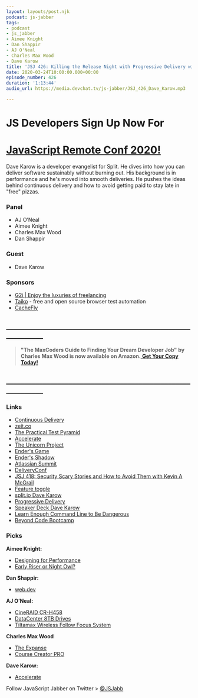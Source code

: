 ```yaml
---
layout: layouts/post.njk
podcast: js-jabber
tags:
- podcast
- js_jabber
- Aimee Knight
- Dan Shappir
- AJ O'Neal
- Charles Max Wood
- Dave Karow
title: 'JSJ 426: Killing the Release Night with Progressive Delivery with Dave Karow'
date: 2020-03-24T10:00:00.000+00:00
episode_number: 426
duration: '1:13:44'
audio_url: https://media.devchat.tv/js-jabber/JSJ_426_Dave_Karow.mp3

---
```

# JS Developers Sign Up Now For 

# [JavaScript Remote Conf 2020!](https://devchat.tv/conferences/javascript-remote-2020/ "JavaScript Remote Conf 2020")

Dave Karow is a developer evangelist for Split. He dives into how you can deliver software sustainably without burning out. His background is in performance and he's moved into smooth deliveries. He pushes the ideas behind continuous delivery and how to avoid getting paid to stay late in "free" pizzas.

### **Panel**

* AJ O’Neal
* Aimee Knight
* Charles Max Wood
* Dan Shappir

### **Guest**

* Dave Karow

### **Sponsors**

* [G2i | Enjoy the luxuries of freelancing](https://www.g2i.co/?utm_source=Javascript_Jabber&utm_medium=Podcast&utm_campaign=DevChat)
* [Taiko](https://taiko.dev/) - free and open source browser test automation
* [CacheFly](https://www.cachefly.com/)

## **____________________________________________________________**

> **"The MaxCoders Guide to Finding Your Dream Developer Job" by Charles Max Wood is now available on Amazon.**[ **Get Your Copy Today!**](https://www.amazon.com/gp/product/B081MBL5C9/ref=as_li_ss_tl?ie=UTF8&linkCode=sl1&tag=devchattv-20&linkId=9d61363241636e2546ef46abba198746&language=en_US)

## **____________________________________________________________**

### **Links**

* [Continuous Delivery](https://amzn.to/2wNHiFZ)
* [zeit.co](https://zeit.co/)
* [The Practical Test Pyramid](https://martinfowler.com/articles/practical-test-pyramid.html)
* [Accelerate](https://amzn.to/32rgXcm)
* [The Unicorn Project](https://amzn.to/38Z4gId)
* [Ender's Game](https://amzn.to/2v71WAB)
* [Ender's Shadow](https://amzn.to/3a6MAdQ)
* [Atlassian Summit](https://www.atlassian.com/company/events/summit-us/watch-sessions/2014/archives/software-teams/quality-at-speed)
* [DeliveryConf](https://www.deliveryconf.com/)
* [JSJ 418: Security Scary Stories and How to Avoid Them with Kevin A McGrail](https://devchat.tv/js-jabber/jsj-418-security-scary-stories-and-how-to-avoid-them-with-kevin-a-mcgrail/)
* [Feature toggle](https://en.wikipedia.org/wiki/Feature_toggle)
* [split.io Dave Karow](https://www.split.io/blog/author/davekarow/)
* [Progressive Delivery](https://www.split.io/blog/progressive-delivery-safe-at-any-speed-playlist-blogs/)
* [Speaker Deck Dave Karow](https://speakerdeck.com/davekarow)
* [Learn Enough Command Line to Be Dangerous](https://www.learnenough.com/command-line-tutorial/basics)
* [Beyond Code Bootcamp](https://www.beyondcodebootcamp.com/course)

### **Picks**

**Aimee Knight:**

* [Designing for Performance](http://designingforperformance.com/)
* [Early Riser or Night Owl?](https://directorsblog.nih.gov/2020/02/25/early-riser-or-night-owl-new-study-may-help-to-explain-the-difference/)

**Dan Shappir:**

* [web.dev](https://web.dev/fast/)

**AJ O’Neal:**

* [CineRAID CR-H458](https://amzn.to/3a86N3h)
* [DataCenter 8TB Drives](https://amzn.to/3afTtKj)
* [Tiltamax Wireless Follow Focus System](https://amzn.to/2Vk7Dpc)

**Charles Max Wood**

* [The Expanse](https://www.amazon.com/The-Expanse-Season-1/dp/B018BZ3SCM)
* [Course Creator PRO](https://courses.coursecreatorpro.com/?affcode=279641_-glgshti)

**Dave Karow:**

* [Accelerate](https://www.amazon.com/Accelerate-Software-Performing-Technology-Organizations/dp/1942788339)

Follow JavaScript Jabber on Twitter > [@JSJabb](https://twitter.com/JSJabber)